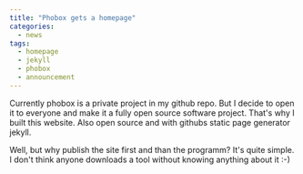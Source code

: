 ```yaml
---
title: "Phobox gets a homepage"
categories:
  - news
tags:
  - homepage
  - jekyll
  - phobox
  - announcement
---
```


Currently phobox is a private project in my github repo. But I decide to open it to everyone and make it a fully open source software project. That's why I built this website. Also open source and with githubs static page generator jekyll.  

Well, but why publish the site first and than the programm? It's quite simple. I don't think anyone downloads a tool without knowing anything about it :-)

